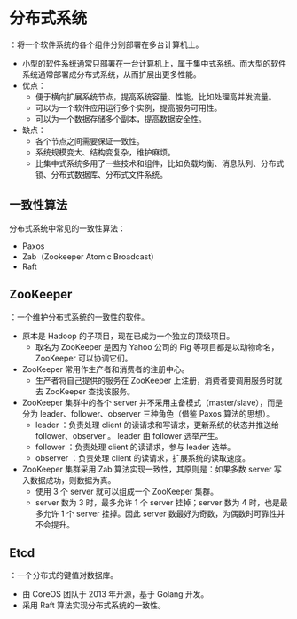 # 分布式系统

：将一个软件系统的各个组件分别部署在多台计算机上。
- 小型的软件系统通常只部署在一台计算机上，属于集中式系统。而大型的软件系统通常部署成分布式系统，从而扩展出更多性能。
- 优点：
  - 便于横向扩展系统节点，提高系统容量、性能，比如处理高并发流量。
  - 可以为一个软件应用运行多个实例，提高服务可用性。
  - 可以为一个数据存储多个副本，提高数据安全性。
- 缺点：
  - 各个节点之间需要保证一致性。
  - 系统规模变大、结构变复杂，维护麻烦。
  - 比集中式系统多用了一些技术和组件，比如负载均衡、消息队列、分布式锁、分布式数据库、分布式文件系统。

## 一致性算法

分布式系统中常见的一致性算法：
- Paxos
- Zab（Zookeeper Atomic Broadcast）
- Raft

## ZooKeeper

：一个维护分布式系统的一致性的软件。
- 原本是 Hadoop 的子项目，现在已成为一个独立的顶级项目。
  - 取名为 ZooKeeper 是因为 Yahoo 公司的 Pig 等项目都是以动物命名，ZooKeeper 可以协调它们。
- ZooKeeper 常用作生产者和消费者的注册中心。
  - 生产者将自己提供的服务在 ZooKeeper 上注册，消费者要调用服务时就去 ZooKeeper 查找该服务。
- ZooKeeper 集群中的各个 server 并不采用主备模式（master/slave），而是分为 leader、follower、observer 三种角色（借鉴 Paxos 算法的思想）。
  - leader ：负责处理 client 的读请求和写请求，更新系统的状态并推送给 follower、observer 。
leader 由 follower 选举产生。
  - follower ：负责处理 client 的读请求，参与 leader 选举。
  - observer ：负责处理 client 的读请求，扩展系统的读取速度。
- ZooKeeper 集群采用 Zab 算法实现一致性，其原则是：如果多数 server 写入数据成功，则数据为真。
  - 使用 3 个 server 就可以组成一个 ZooKeeper 集群。
  - server 数为 3 时，最多允许 1 个 server 挂掉；server 数为 4 时，也是最多允许 1 个 server 挂掉。因此 server 数最好为奇数，为偶数时可靠性并不会提升。

## Etcd

：一个分布式的键值对数据库。
- 由 CoreOS 团队于 2013 年开源，基于 Golang 开发。
- 采用 Raft 算法实现分布式系统的一致性。
